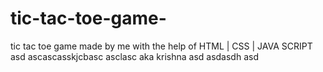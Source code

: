 # tic-tac-toe-game-

tic tac toe game made by me with the help of HTML | CSS | JAVA SCRIPT
asd
ascascasskjcbasc
asclasc
aka
krishna
asd
asdasdh
asd
